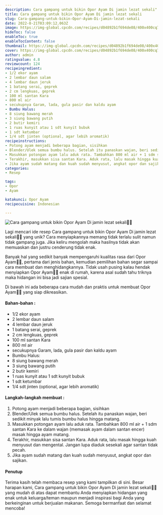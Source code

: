 ```yaml
---
description: Cara gampang untuk bikin Opor Ayam Di jamin lezat sekali"
title: Cara gampang untuk bikin Opor Ayam Di jamin lezat sekali
slug: Cara-gampang-untuk-bikin-Opor-Ayam-Di-jamin-lezat-sekali
date: 2022-8-21T03:09:12.063Z
image: https://img-global.cpcdn.com/recipes/d04892b1f694de08/400x400cq70/photo.jpg
hideToc: false
enableToc: true
enableTocContent: false
thumbnail: https://img-global.cpcdn.com/recipes/d04892b1f694de08/400x400cq70/photo.jpg
cover: https://img-global.cpcdn.com/recipes/d04892b1f694de08/400x400cq70/photo.jpg
author: admin
ratingvalue: 4.8
reviewcount: 124
recipeingredient:
- 1/2 ekor ayam
- 2 lembar daun salam
- 4 lembar daun jeruk
- 1 batang serai, geprek
- 2 cm lengkuas, geprek
- 100 ml santan Kara
- 800 ml air
- secukupnya Garam, lada, gula pasir dan kaldu ayam
- Bumbu Halus:
- 8 siung bawang merah
- 3 siung bawang putih
- 2 butir kemiri
- 1 ruas kunyit atau 1 sdt kunyit bubuk
- 1 sdt ketumbar
- 1/4 sdt jinten (optional, agar lebih aromatik)
recipeinstructions:
- Potong ayam menjadi beberapa bagian, sisihkan
- Blender/Ulek semua bumbu halus. Setelah itu panaskan wajan, beri sedikit minyak lalu tumis bumbu halus hingga matang.
- Masukkan potongan ayam lalu aduk rata. Tambahkan 800 ml air + 1 sdm santan Kara ke dalam wajan (memasak ayam dalam santan encer) masak hingga ayam matang.
- Terakhir, masukkan sisa santan Kara. Aduk rata, lalu masak hingga kuah menyusut dan mengental. Jangan lupa diaduk sesekali agar santan tidak pecah.
- Jika ayam sudah matang dan kuah sudah menyusut, angkat opor dan sajikan.
categories:
- Resep

tags:
- Opor
- Ayam

katakunci: Opor Ayam
recipecuisine: Indonesian

---
```


![Cara gampang untuk bikin Opor Ayam Di jamin lezat sekali👩‍🍳](https://img-global.cpcdn.com/recipes/d04892b1f694de08/400x400cq70/photo.jpg)

Lagi mencari ide resep Cara gampang untuk bikin Opor Ayam Di jamin lezat sekali👩‍🍳 yang unik? Cara menyiapkannya memang tidak terlalu sulit namun tidak gampang juga. Jika keliru mengolah maka hasilnya tidak akan memuaskan dan justru cenderung tidak enak.

Banyak hal yang sedikit banyak mempengaruhi kualitas rasa dari Opor Ayam👩‍🍳, pertama dari jenis bahan, kemudian pemilihan bahan segar sampai cara membuat dan menghidangkannya. Tidak usah pusing kalau hendak menyiapkan Opor Ayam👩‍🍳 enak di rumah, karena asal sudah tahu triknya maka hidangan ini bisa jadi sajian spesial.

Di bawah ini ada beberapa cara mudah dan praktis untuk membuat Opor Ayam👩‍🍳 yang siap dikreasikan.

<!--inarticleads1-->

#### Bahan-bahan :

- 1/2 ekor ayam
- 2 lembar daun salam
- 4 lembar daun jeruk
- 1 batang serai, geprek
- 2 cm lengkuas, geprek
- 100 ml santan Kara
- 800 ml air
- secukupnya Garam, lada, gula pasir dan kaldu ayam
- Bumbu Halus:
- 8 siung bawang merah
- 3 siung bawang putih
- 2 butir kemiri
- 1 ruas kunyit atau 1 sdt kunyit bubuk
- 1 sdt ketumbar
- 1/4 sdt jinten (optional, agar lebih aromatik)

<!--inarticleads2-->

#### Langkah-langkah membuat :

1. Potong ayam menjadi beberapa bagian, sisihkan
1. Blender/Ulek semua bumbu halus. Setelah itu panaskan wajan, beri sedikit minyak lalu tumis bumbu halus hingga matang.
1. Masukkan potongan ayam lalu aduk rata. Tambahkan 800 ml air + 1 sdm santan Kara ke dalam wajan (memasak ayam dalam santan encer) masak hingga ayam matang.
1. Terakhir, masukkan sisa santan Kara. Aduk rata, lalu masak hingga kuah menyusut dan mengental. Jangan lupa diaduk sesekali agar santan tidak pecah.
1. Jika ayam sudah matang dan kuah sudah menyusut, angkat opor dan sajikan.

#### Penutup

Terima kasih telah membaca resep yang kami tampilkan di sini. Besar harapan kami, Cara gampang untuk bikin Opor Ayam Di jamin lezat sekali👩‍🍳 yang mudah di atas dapat membantu Anda menyiapkan hidangan yang enak untuk keluarga/teman maupun menjadi inspirasi bagi Anda yang berkeinginan untuk berjualan makanan. Semoga bermanfaat dan selamat mencoba!